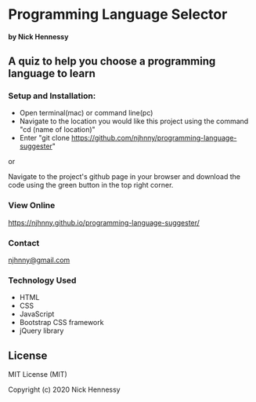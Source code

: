 # Programming Language Selector
#### by Nick Hennessy

## A quiz to help you choose a programming language to learn

### Setup and Installation:
* Open terminal(mac) or command line(pc)
* Navigate to the location you would like this project using the command "cd (name of location)"
* Enter "git clone https://github.com/njhnny/programming-language-suggester"

or

Navigate to the project's github page in your browser and download the code using the green button in the top right corner.

### View Online
https://njhnny.github.io/programming-language-suggester/

### Contact

njhnny@gmail.com

### Technology Used
* HTML
* CSS
* JavaScript
* Bootstrap CSS framework
* jQuery library

## License
 
MIT License (MIT)

Copyright (c) 2020 Nick Hennessy